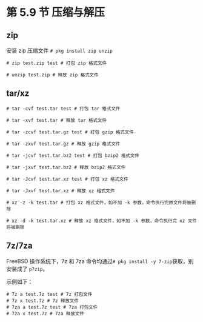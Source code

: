 # 第 5.9 节 压缩与解压

## zip

安装 zip 压缩文件 `# pkg install zip unzip`

```shell-session
# zip test.zip test # 打包 zip 格式文件

# unzip test.zip # 释放 zip 格式文件
```

## tar/xz

```shell-session
# tar -cvf test.tar test # 打包 tar 格式文件

# tar -xvf test.tar # 释放 tar 格式文件

# tar -zcvf test.tar.gz test # 打包 gzip 格式文件

# tar -zxvf test.tar.gz # 释放 gzip 格式文件

# tar -jcvf test.tar.bz2 test # 打包 bzip2 格式文件

# tar -jxvf test.tar.bz2 # 释放 bzip2 格式文件

# tar -Jcvf test.tar.xz test # 打包 xz 格式文件

# tar -Jxvf test.tar.xz # 释放 xz 格式文件

# xz -z -k test.tar # 打包 xz 格式文件，如不加 -k 参数，命令执行完原文件将被删除

# xz -d -k test.tar.xz # 释放 xz 格式文件，如不加 -k 参数，命令执行完 xz 文件将被删除
```

## 7z/7za

FreeBSD 操作系统下，7z 和 7za 命令均通过`# pkg install -y 7-zip`获取，别安装成了 `p7zip`。

示例如下：

```shell-session
# 7z a test.7z test # 7z 打包文件
# 7z x test.7z # 7z 释放文件
# 7za a test.7z test # 7za 打包文件
# 7za x test.7z # 7za 释放文件
```
